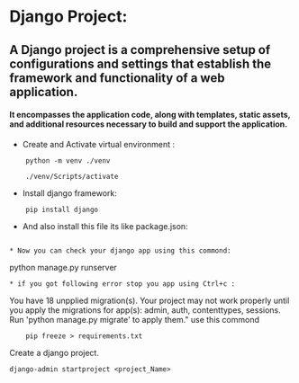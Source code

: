 # Django Project:
## A Django project is a comprehensive setup of configurations and settings that establish the framework and functionality of a web application. 

#### It encompasses the application code, along with templates, static assets, and additional resources necessary to build and support the application. 

* Create and Activate virtual environment :

```
	python -m venv ./venv

	./venv/Scripts/activate
```
* Install django framework:

```
	pip install django
```

* And also install this file its like package.json:

```

* Now you can check your django app using this commond:
```
python manage.py runserver
```
* if you got following error stop you app using Ctrl+c :
```
You have 18 unpplied migration(s). Your project may not work properly until you
 apply the migrations for app(s): admin, auth, contenttypes, sessions.
 Run 'python manage.py migrate' to apply them."
use this commond
```
 	pip freeze > requirements.txt 
```
Create a django project. 
```
django-admin startproject <project_Name>
```
